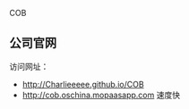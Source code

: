 COB
<h2>公司官网</h2> 
访问网址：
<ul>
	<li>
		<a href="http://Charlieeeee.github.io/COB">http://Charlieeeee.github.io/COB</a>
	</li>
	<li>
		<a href="http://cob.oschina.mopaasapp.com">http://cob.oschina.mopaasapp.com</a> 速度快
	</li>
</ul> 